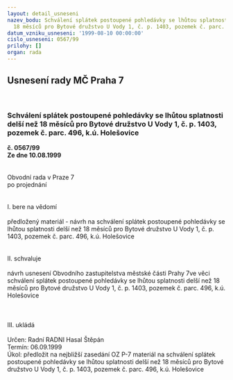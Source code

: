 ```yaml
---
layout: detail_usneseni
nazev_bodu: Schválení splátek postoupené pohledávky se lhůtou splatnosti delší než
  18 měsíců pro Bytové družstvo U Vody 1, č. p. 1403, pozemek č. parc. 496, k.ú. Holešovice
datum_vzniku_usneseni: '1999-08-10 00:00:00'
cislo_usneseni: 0567/99
prilohy: []
organ: rada
---
```

<div id="ucUsn_pList" class="usn">
	<span><h2>Usnesení rady MČ Praha 7 </h2>
<br></span><div class="standBody">
<span><h3>Schválení splátek postoupené pohledávky se lhůtou splatnosti delší než 18 měsíců pro Bytové družstvo U Vody 1, č. p. 1403, pozemek č. parc. 496, k.ú. Holešovice</h3></span><div class="center">
		<strong>č. 0567/99</strong><br>
	</div>
<div class="center">
		<strong>Ze dne 10.08.1999</strong><br><br>
	</div>
<br>Obvodní rada v Praze 7<br>po projednání<br><br><br>I.	bere na vědomí<br><br> předložený materiál - návrh na schválení splátek postoupené pohledávky se lhůtou splatnosti delší než 18 měsíců pro Bytové družstvo U Vody 1, č. p. 1403, pozemek č. parc. 496, k.ú. Holešovice<br><br><br>II.	schvaluje<br><br>návrh usnesení Obvodního zastupitelstva městské části Prahy 7ve věci schválení splátek postoupené pohledávky se lhůtou splatnosti delší než 18 měsíců pro Bytové družstvo U Vody 1, č. p. 1403, pozemek č. parc. 496, k.ú. Holešovice<br><br><br><br>III.	ukládá <br><br> Určen:	Radní	RADNI Hasal Štěpán<br>Termín: 06.09.1999<br>Úkol:	předložit na nejbližší zasedání OZ P-7 materiál na schválení splátek postoupené pohledávky se lhůtou splatnosti delší než 18 měsíců pro Bytové družstvo U Vody 1, č. p. 1403, pozemek č. parc. 496, k.ú. Holešovice<br>
</div>
</div>